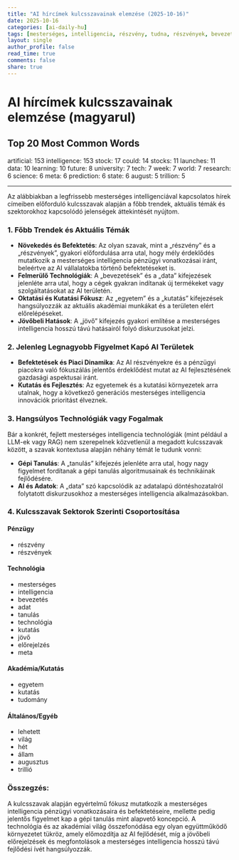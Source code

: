 ```yaml
---
title: "AI hírcímek kulcsszavainak elemzése (2025-10-16)"
date: 2025-10-16
categories: [ai-daily-hu]
tags: [mesterséges, intelligencia, részvény, tudna, részvények, bevezetések, adat, tanulás, jövő, egyetem, tech, hét, világ, kutatás, tudomány, meta, előrejelzés, állam, augusztus, trillion]
layout: single
author_profile: false
read_time: true
comments: false
share: true
---
```


# AI hírcímek kulcsszavainak elemzése (magyarul)

## Top 20 Most Common Words

artificial: 153
intelligence: 153
stock: 17
could: 14
stocks: 11
launches: 11
data: 10
learning: 10
future: 8
university: 7
tech: 7
week: 7
world: 7
research: 6
science: 6
meta: 6
prediction: 6
state: 6
august: 5
trillion: 5

---

Az alábbiakban a legfrissebb mesterséges intelligenciával kapcsolatos hírek címeiben előforduló kulcsszavak alapján a főbb trendek, aktuális témák és szektorokhoz kapcsolódó jelenségek áttekintését nyújtom.

### 1. Főbb Trendek és Aktuális Témák
- **Növekedés és Befektetés**: Az olyan szavak, mint a „részvény” és a „részvények”, gyakori előfordulása arra utal, hogy mély érdeklődés mutatkozik a mesterséges intelligencia pénzügyi vonatkozásai iránt, beleértve az AI vállalatokba történő befektetéseket is.
- **Felmerülő Technológiák**: A „bevezetések” és a „data” kifejezések jelenléte arra utal, hogy a cégek gyakran indítanak új termékeket vagy szolgáltatásokat az AI területén.
- **Oktatási és Kutatási Fókusz**: Az „egyetem” és a „kutatás” kifejezések hangsúlyozzák az aktuális akadémiai munkákat és a területen elért előrelépéseket.
- **Jövőbeli Hatások**: A „jövő” kifejezés gyakori említése a mesterséges intelligencia hosszú távú hatásairól folyó diskurzusokat jelzi.

### 2. Jelenleg Legnagyobb Figyelmet Kapó AI Területek
- **Befektetések és Piaci Dinamika**: Az AI részvényekre és a pénzügyi piacokra való fókuszálás jelentős érdeklődést mutat az AI fejlesztésének gazdasági aspektusai iránt.
- **Kutatás és Fejlesztés**: Az egyetemek és a kutatási környezetek arra utalnak, hogy a következő generációs mesterséges intelligencia innovációk prioritást élveznek.

### 3. Hangsúlyos Technológiák vagy Fogalmak
Bár a konkrét, fejlett mesterséges intelligencia technológiák (mint például a LLM-ek vagy RAG) nem szerepelnek közvetlenül a megadott kulcsszavak között, a szavak kontextusa alapján néhány témát le tudunk vonni:
- **Gépi Tanulás**: A „tanulás” kifejezés jelenléte arra utal, hogy nagy figyelmet fordítanak a gépi tanulás algoritmusainak és technikáinak fejlődésére.
- **AI és Adatok**: A „data” szó kapcsolódik az adatalapú döntéshozatalról folytatott diskurzusokhoz a mesterséges intelligencia alkalmazásokban.

### 4. Kulcsszavak Sektorok Szerinti Csoportosítása
#### **Pénzügy**
- részvény
- részvények

#### **Technológia**
- mesterséges
- intelligencia
- bevezetés
- adat
- tanulás
- technológia
- kutatás
- jövő
- előrejelzés
- meta

#### **Akadémia/Kutatás**
- egyetem
- kutatás
- tudomány

#### **Általános/Egyéb**
- lehetett
- világ
- hét
- állam
- augusztus
- trillió

### Összegzés:
A kulcsszavak alapján egyértelmű fókusz mutatkozik a mesterséges intelligencia pénzügyi vonatkozásaira és befektetéseire, mellette pedig jelentős figyelmet kap a gépi tanulás mint alapvető koncepció. A technológia és az akadémiai világ összefonódása egy olyan együttműködő környezetet tükröz, amely előmozdítja az AI fejlődését, míg a jövőbeli előrejelzések és megfontolások a mesterséges intelligencia hosszú távú fejlődési ívét hangsúlyozzák.